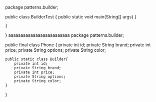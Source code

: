 package patterns.builder;

public class BuilderTest {
    public static void main(String[] args) {

    }
}
aaaaaaaaaaaaaaaaaaaaaaaaa
package patterns.builder;


public final class Phone {
    private int id;
    private String brand;
    private int price;
    private String options;
    private String color;


    public static class Builder{
        private int id;
        private String brand;
        private int price;
        private String options;
        private String color;
    }

}


